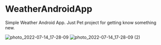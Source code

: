 # WeatherAndroidApp
Simple Weather Android App. Just Pet project for getting know something new.

![photo_2022-07-14_17-28-09](https://user-images.githubusercontent.com/37955869/178983119-04bc4ccd-9314-47e5-a896-b17a0d3115f3.jpg)
![photo_2022-07-14_17-28-09 (2)](https://user-images.githubusercontent.com/37955869/178983134-04382eb1-6059-495b-acbf-6b7661543367.jpg)
